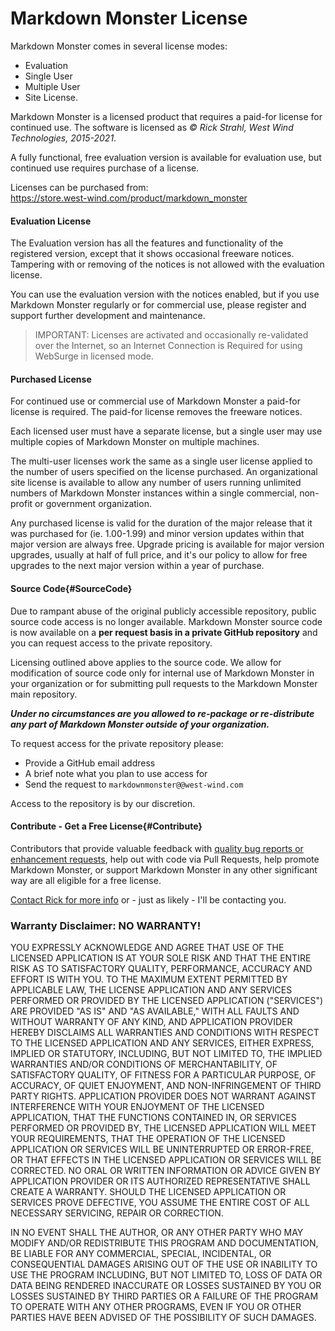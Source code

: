 # Markdown Monster License

Markdown Monster comes in several license modes:

* Evaluation
* Single User 
* Multiple User
* Site License.

Markdown Monster is a licensed product that requires a paid-for license for continued use. The software is licensed as *© Rick Strahl, West Wind Technologies, 2015-2021*.

A fully functional, free evaluation version is available for evaluation use, but continued use requires purchase of a license.

Licenses can be purchased from:  
https://store.west-wind.com/product/markdown_monster


#### Evaluation License

The Evaluation version has all the features and functionality of the registered version, except that it shows occasional freeware notices. Tampering with or removing of the notices is not allowed with the evaluation license.

You can use the evaluation version with the notices enabled, but if you use Markdown Monster regularly or for commercial use, please register and support further development and maintenance.

> IMPORTANT: 
> Licenses are activated and occasionally
> re-validated over the Internet, so an
> Internet Connection is Required for using
> WebSurge in licensed mode.


#### Purchased License

For continued use or commercial use of Markdown Monster a paid-for license is required. The paid-for license removes the freeware notices.

Each licensed user must have a separate license, but a single user may use multiple copies of Markdown Monster on multiple machines.

The multi-user licenses work the same as a single user license applied to the number of users specified on the license purchased. An organizational site license is available to allow any number of users running unlimited numbers of Markdown Monster instances within a single commercial, non-profit or government organization.

Any purchased license is valid for the duration of the major release that it was purchased for (ie. 1.00-1.99) and minor version updates within that major version are always free. Upgrade pricing is available for major version upgrades, usually at half of full price, and it's our policy to allow for free upgrades to the next major version within a year of purchase.


#### Source Code{#SourceCode}
Due to rampant abuse of the original publicly accessible repository, public source code access is no longer available. Markdown Monster source code is now available on a **per request basis in a private GitHub repository** and you can request access to the private repository.  

Licensing outlined above applies to the source code. We allow for modification of source code only for internal use of Markdown Monster in your organization or for submitting pull requests to the Markdown Monster main repository. 

***Under no circumstances are you allowed to re-package or re-distribute any part of Markdown Monster outside of your organization.***

To request access for the private repository please:

* Provide a GitHub email address
* A brief note what you plan to use access for
* Send the request to `markdownmonster@@west-wind.com`

Access to the repository is by our discretion.

#### Contribute - Get a Free License{#Contribute}
Contributors that provide valuable feedback with [quality bug reports or enhancement requests](https://github.com/RickStrahl/MarkdownMonster/issues), 
help out with code via Pull Requests, help promote Markdown Monster, or support Markdown Monster in
any other significant way are all eligible for a free license.
    
<a href="http://west-wind.com/contact/" target="top">Contact Rick for more info</a>
or - just as likely - I'll be contacting you.

### Warranty Disclaimer: NO WARRANTY!

YOU EXPRESSLY ACKNOWLEDGE AND AGREE THAT USE OF THE LICENSED APPLICATION IS AT YOUR SOLE RISK AND THAT THE ENTIRE RISK AS TO SATISFACTORY QUALITY, PERFORMANCE, ACCURACY AND EFFORT IS WITH YOU. TO THE MAXIMUM EXTENT PERMITTED BY APPLICABLE LAW, THE LICENSE APPLICATION AND ANY SERVICES PERFORMED OR PROVIDED BY THE LICENSED APPLICATION ("SERVICES") ARE PROVIDED "AS IS" AND "AS AVAILABLE," WITH ALL FAULTS AND WITHOUT WARRANTY OF ANY KIND, AND APPLICATION PROVIDER HEREBY DISCLAIMS ALL WARRANTIES AND CONDITIONS WITH RESPECT TO THE LICENSED APPLICATION AND ANY SERVICES, EITHER EXPRESS, IMPLIED OR STATUTORY, INCLUDING, BUT NOT LIMITED TO, THE IMPLIED WARRANTIES AND/OR CONDITIONS OF MERCHANTABILITY, OF SATISFACTORY QUALITY, OF FITNESS FOR A PARTICULAR PURPOSE, OF ACCURACY, OF QUIET ENJOYMENT, AND NON-INFRINGEMENT OF THIRD PARTY RIGHTS. APPLICATION PROVIDER DOES NOT WARRANT AGAINST INTERFERENCE WITH YOUR ENJOYMENT OF THE LICENSED APPLICATION, THAT THE FUNCTIONS CONTAINED IN, OR SERVICES PERFORMED OR PROVIDED BY, THE LICENSED APPLICATION WILL MEET YOUR REQUIREMENTS, THAT THE OPERATION OF THE LICENSED APPLICATION OR SERVICES WILL BE UNINTERRUPTED OR ERROR-FREE, OR THAT EFFECTS IN THE LICENSED APPLICATION OR SERVICES WILL BE CORRECTED. NO ORAL OR WRITTEN INFORMATION OR ADVICE GIVEN BY APPLICATION PROVIDER OR ITS AUTHORIZED REPRESENTATIVE SHALL CREATE A WARRANTY. SHOULD THE LICENSED APPLICATION OR SERVICES PROVE DEFECTIVE, YOU ASSUME THE ENTIRE COST OF ALL NECESSARY SERVICING, REPAIR OR CORRECTION.

IN NO EVENT SHALL THE AUTHOR, OR ANY OTHER PARTY WHO MAY MODIFY AND/OR REDISTRIBUTE THIS PROGRAM AND DOCUMENTATION, BE LIABLE FOR ANY COMMERCIAL, SPECIAL, INCIDENTAL, OR CONSEQUENTIAL DAMAGES ARISING OUT OF THE USE OR INABILITY TO USE THE PROGRAM INCLUDING, BUT NOT LIMITED TO, LOSS OF DATA OR DATA BEING RENDERED INACCURATE OR LOSSES SUSTAINED BY YOU OR LOSSES SUSTAINED BY THIRD PARTIES OR A FAILURE OF THE PROGRAM TO OPERATE WITH ANY OTHER PROGRAMS, EVEN IF YOU OR OTHER PARTIES HAVE BEEN ADVISED OF THE POSSIBILITY OF SUCH DAMAGES.
   